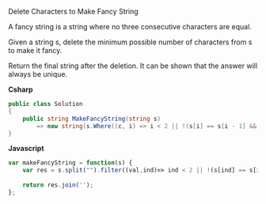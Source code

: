 Delete Characters to Make Fancy String

A fancy string is a string where no three consecutive characters are equal.

Given a string s, delete the minimum possible number of characters from s to make it fancy.

Return the final string after the deletion. It can be shown that the answer will always be unique.

<b>Csharp</b>
```csharp
public class Solution
{
    public string MakeFancyString(string s)
        => new string(s.Where((c, i) => i < 2 || !(s[i] == s[i - 1] && s[i] == s[i - 2])).ToArray());
}
```

<b>Javascript</b>
```javascript
var makeFancyString = function(s) {
    var res = s.split("").filter((val,ind)=> ind < 2 || !(s[ind] == s[ind-1] && s[ind] == s[ind -2]))
    
    return res.join('');
};
